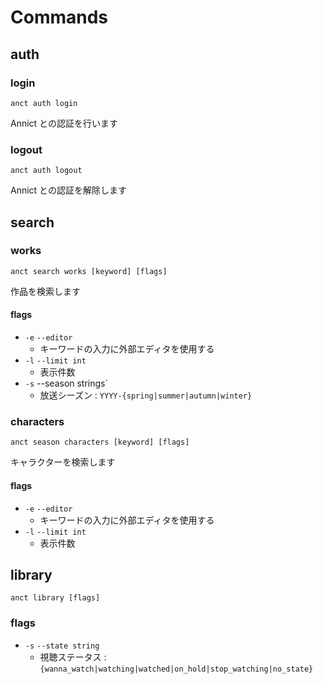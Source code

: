 # Commands

## auth

### login

```
anct auth login
```

Annict との認証を行います

### logout

```
anct auth logout
```

Annict との認証を解除します

## search

### works

```
anct search works [keyword] [flags]
```

作品を検索します

#### flags

- `-e` `--editor`
  - キーワードの入力に外部エディタを使用する
- `-l` `--limit int`
  - 表示件数
- `-s` --season strings`
  - 放送シーズン : `YYYY-{spring|summer|autumn|winter}`

### characters

```
anct season characters [keyword] [flags]
```

キャラクターを検索します

#### flags

- `-e` `--editor`
  - キーワードの入力に外部エディタを使用する
- `-l` `--limit int`
  - 表示件数

## library

```
anct library [flags]
```

### flags

- `-s` `--state string`
  - 視聴ステータス : `{wanna_watch|watching|watched|on_hold|stop_watching|no_state}`
